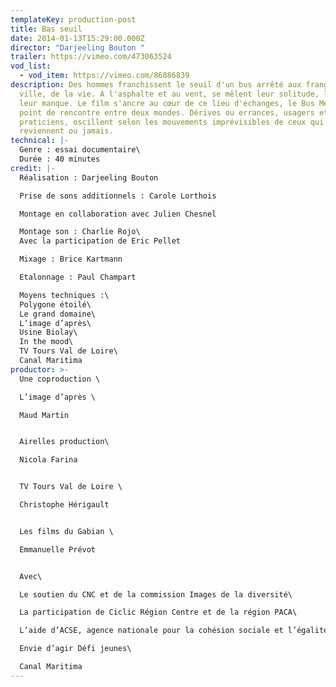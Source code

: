 ```yaml
---
templateKey: production-post
title: Bas seuil
date: 2014-01-13T15:29:00.000Z
director: "Darjeeling Bouton "
trailer: https://vimeo.com/473063524
vod_list:
  - vod_item: https://vimeo.com/86886839
description: Des hommes franchissent le seuil d'un bus arrêté aux franges de la
  ville, de la vie. A l'asphalte et au vent, se mêlent leur solitude, leur vide,
  leur manque. Le film s'ancre au cœur de ce lieu d'échanges, le Bus Méthadone,
  point de rencontre entre deux mondes. Dérives ou errances, usagers et
  praticiens, oscillent selon les mouvements imprévisibles de ceux qui
  reviennent ou jamais.
technical: |-
  Genre : essai documentaire\
  Durée : 40 minutes
credit: |-
  Réalisation : Darjeeling Bouton 

  Prise de sons additionnels : Carole Lorthois

  Montage en collaboration avec Julien Chesnel

  Montage son : Charlie Rojo\
  Avec la participation de Eric Pellet

  Mixage : Brice Kartmann 

  Etalonnage : Paul Champart

  Moyens techniques :\
  Polygone étoilé\
  Le grand domaine\
  L’image d’après\
  Usine Biolay\
  In the mood\
  TV Tours Val de Loire\
  Canal Maritima
productor: >-
  Une coproduction \

  L’image d’après \

  Maud Martin


  Airelles production\

  Nicola Farina


  TV Tours Val de Loire \

  Christophe Hérigault


  Les films du Gabian \

  Emmanuelle Prévot 


  Avec\

  Le soutien du CNC et de la commission Images de la diversité\

  La participation de Ciclic Région Centre et de la région PACA\

  L’aide d’ACSE, agence nationale pour la cohésion sociale et l’égalité des chances\

  Envie d’agir Défi jeunes\

  Canal Maritima
---
```


